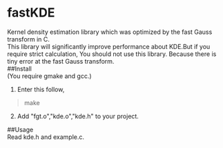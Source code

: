 fastKDE
=======

Kernel density estimation library which was optimized by the fast Gauss transform in C.  
This library will significantly improve performance about KDE.But if you require strict calculation, You should not use this library. Because there is tiny error at the fast Gauss transform.  
##Install  
(You require gmake and gcc.)  
1. Enter this follow,
> make  

2. Add "fgt.o","kde.o","kde.h" to your project.  

##Usage  
Read kde.h and example.c.  





